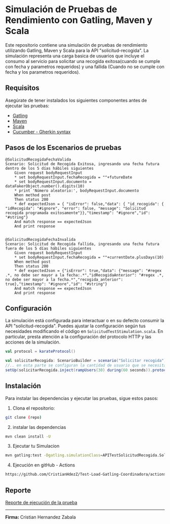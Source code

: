 # Simulación de Pruebas de Rendimiento con Gatling, Maven y Scala

Este repositorio contiene una simulación de pruebas de rendimiento utilizando Gatling, 
Maven y Scala para la API "solicitud-recogida". La simulación representa una carga basica de usuarios que incluye el consumo al servicio para solicitar una recogida exitosa(cuando se cumple con fecha y parametros requeridos) y una fallida (Cuando no se cumple con fecha y los parametros requeridos).


## Requisitos

Asegúrate de tener instalados los siguientes componentes antes de ejecutar las pruebas:

- [Gatling](https://docs.gatling.io/reference/install/)
- [Maven](https://maven.apache.org/install.html)
- [Scala](https://www.scala-lang.org/download/)
- [Cucumber - Gherkin syntax](https://cucumber.io/docs/gherkin/reference/)



## Pasos de los Escenarios de pruebas

``` gherkin
@SolicitudRecogidaFechaValida
Scenario: Solicitud de Recogida Exitosa, ingresando una fecha futura dentro de los 5 días hábiles siguientes
    Given request bodyRequestInput
    * set bodyRequestInput.fechaRecogida = ""+futureDate
    * set bodyRequestInput.documento = dataFakerObject.number().digits(10)
    * print 'Número aleatorio:', bodyRequestInput.documento
    When method post
    Then status 200
    * def expectedJson = { "isError": false,"data": { "id_recogida": { "idRecogida": "#ignore", "error": false, "message": "Solicitud recogida programada exitosamente"}},"timestamp": "#ignore","id": "#string"}
    And match response == expectedJson
    And print response


@SolicitudRecogidaFechaInvalida
Scenario: Solicitud de Recogida fallida, ingresando una fecha futura fuera de los 5 días hábiles siguientes
    Given request bodyRequestInput
    * set bodyRequestInput.fechaRecogida = ""+currentDate.plusDays(10)
    When method post
    Then status 200
    * def expectedJson = {"isError": true,"data": {"message": "#regex .*, no debe ser mayor a la fecha:.*","idRecogidaAnterior": "#regex .*, no debe ser mayor a la fecha.*","recogida_anterior": true},"timestamp": "#ignore","id": "#string"}
    And match response == expectedJson
    And print response
```

## Configuración

La simulación está configurada para interactuar o en su defecto consumir la API "solicitud-recogida". Puedes ajustar la configuración según tus necesidades modificando el código en `SolicitudTestStimulation.scala`. En particular, presta atención a la configuración del protocolo HTTP y las acciones de la simulación.

```scala
val protocol = karateProtocol()

val solicitarRecogida: ScenarioBuilder = scenario("Solicitar recogida").exec(karateFeature("classpath:APITestSolicitudRecogida/PostSolicitudRecogidaAPI.feature"))
//.. en esta parte se configuran la cantidad de usuario que se necesitan para la prueba de performance y el tiempo 
setUp(solicitarRecogida.inject(rampUsers(30) during(60 seconds)).protocols(protocol))
```

## Instalación

Para instalar las dependencias y ejecutar las pruebas, sigue estos pasos:

1. Clona el repositorio:

```sh
git clone (repo)
```
2. instalar las dependencias

```sh
mvn clean install -U
```
3. Ejecutar tu Simulacion

```sh
mvn gatling:test -Dgatling.simulationClass=APITestSolicitudRecogida.SolicitudTestStimulation
```

4. Ejecución en gitHub - Actions
```sh
https://github.com/CristianHdezZ/Test-Load-Gatling-Coordinadora/actions/runs/8919780411
```



## Reporte

[Reporte de ejecución de la prueba](https://github.com/CristianHdezZ/Test-Load-Gatling-Coordinadora/actions/runs/8931792647/artifacts/1469006922)

---


**Firma:** Cristian Hernandez Zabala 
